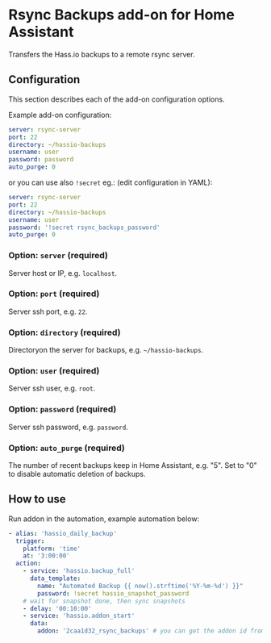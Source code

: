 # Rsync Backups add-on for Home Assistant

Transfers the Hass.io backups to a remote rsync server.

## Configuration

This section describes each of the add-on configuration options.

Example add-on configuration:

```yaml
server: rsync-server
port: 22
directory: ~/hassio-backups
username: user
password: password
auto_purge: 0
```

or you can use also `!secret` eg.: (edit configuration in YAML):

```yaml
server: rsync-server
port: 22
directory: ~/hassio-backups
username: user
password: '!secret rsync_backups_password'
auto_purge: 0
```

### Option: `server` (required)

Server host or IP, e.g. `localhost`.

### Option: `port` (required)

Server ssh port, e.g. `22`.

### Option: `directory` (required)

Directoryon the server for backups, e.g. `~/hassio-backups`.

### Option: `user` (required)

Server ssh user, e.g. `root`.

### Option: `password` (required)

Server ssh password, e.g. `password`.

### Option: `auto_purge` (required)

The number of recent backups keep in Home Assistant, e.g. "5". Set to "0" to disable automatic deletion of backups.

## How to use

Run addon in the automation, example automation below:

```yaml
- alias: 'hassio_daily_backup'
  trigger:
    platform: 'time'
    at: '3:00:00'
  action:
    - service: 'hassio.backup_full'
      data_template:
        name: "Automated Backup {{ now().strftime('%Y-%m-%d') }}"
        password: !secret hassio_snapshot_password
    # wait for snapshot done, then sync snapshots
    - delay: '00:10:00'
    - service: 'hassio.addon_start'
      data:
        addon: '2caa1d32_rsync_backups' # you can get the addon id from URL when you go to the addon info
```
